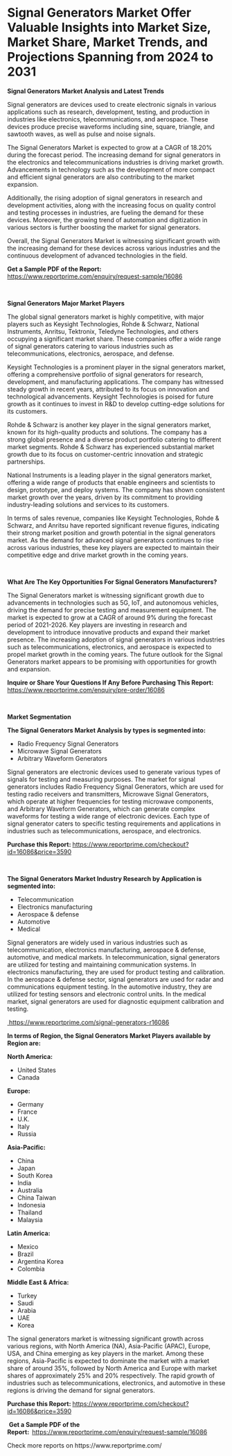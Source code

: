 <p><h1>Signal Generators Market Offer Valuable Insights into Market Size, Market Share, Market Trends, and Projections Spanning from 2024 to 2031</h1></p><p><strong>Signal Generators Market Analysis and Latest Trends</strong></p>
<p><p>Signal generators are devices used to create electronic signals in various applications such as research, development, testing, and production in industries like electronics, telecommunications, and aerospace. These devices produce precise waveforms including sine, square, triangle, and sawtooth waves, as well as pulse and noise signals.</p><p>The Signal Generators Market is expected to grow at a CAGR of 18.20% during the forecast period. The increasing demand for signal generators in the electronics and telecommunications industries is driving market growth. Advancements in technology such as the development of more compact and efficient signal generators are also contributing to the market expansion.</p><p>Additionally, the rising adoption of signal generators in research and development activities, along with the increasing focus on quality control and testing processes in industries, are fueling the demand for these devices. Moreover, the growing trend of automation and digitization in various sectors is further boosting the market for signal generators.</p><p>Overall, the Signal Generators Market is witnessing significant growth with the increasing demand for these devices across various industries and the continuous development of advanced technologies in the field.</p></p>
<p><strong>Get a Sample PDF of the Report:&nbsp;</strong> <a href="https://www.reportprime.com/enquiry/request-sample/16086">https://www.reportprime.com/enquiry/request-sample/16086</a></p>
<p>&nbsp;</p>
<p><strong>Signal Generators Major Market Players</strong></p>
<p><p>The global signal generators market is highly competitive, with major players such as Keysight Technologies, Rohde & Schwarz, National Instruments, Anritsu, Tektronix, Teledyne Technologies, and others occupying a significant market share. These companies offer a wide range of signal generators catering to various industries such as telecommunications, electronics, aerospace, and defense.</p><p>Keysight Technologies is a prominent player in the signal generators market, offering a comprehensive portfolio of signal generators for research, development, and manufacturing applications. The company has witnessed steady growth in recent years, attributed to its focus on innovation and technological advancements. Keysight Technologies is poised for future growth as it continues to invest in R&D to develop cutting-edge solutions for its customers.</p><p>Rohde & Schwarz is another key player in the signal generators market, known for its high-quality products and solutions. The company has a strong global presence and a diverse product portfolio catering to different market segments. Rohde & Schwarz has experienced substantial market growth due to its focus on customer-centric innovation and strategic partnerships.</p><p>National Instruments is a leading player in the signal generators market, offering a wide range of products that enable engineers and scientists to design, prototype, and deploy systems. The company has shown consistent market growth over the years, driven by its commitment to providing industry-leading solutions and services to its customers.</p><p>In terms of sales revenue, companies like Keysight Technologies, Rohde & Schwarz, and Anritsu have reported significant revenue figures, indicating their strong market position and growth potential in the signal generators market. As the demand for advanced signal generators continues to rise across various industries, these key players are expected to maintain their competitive edge and drive market growth in the coming years.</p></p>
<p>&nbsp;</p>
<p><strong>What Are The Key Opportunities For Signal Generators Manufacturers?</strong></p>
<p><p>The Signal Generators market is witnessing significant growth due to advancements in technologies such as 5G, IoT, and autonomous vehicles, driving the demand for precise testing and measurement equipment. The market is expected to grow at a CAGR of around 9% during the forecast period of 2021-2026. Key players are investing in research and development to introduce innovative products and expand their market presence. The increasing adoption of signal generators in various industries such as telecommunications, electronics, and aerospace is expected to propel market growth in the coming years. The future outlook for the Signal Generators market appears to be promising with opportunities for growth and expansion.</p></p>
<p><strong>Inquire or Share Your Questions If Any Before Purchasing This Report:</strong> <a href="https://www.reportprime.com/enquiry/pre-order/16086">https://www.reportprime.com/enquiry/pre-order/16086</a></p>
<p>&nbsp;</p>
<p><strong>Market Segmentation</strong></p>
<p><strong>The Signal Generators Market Analysis by types is segmented into:</strong></p>
<p><ul><li>Radio Frequency Signal Generators</li><li>Microwave Signal Generators</li><li>Arbitrary Waveform Generators</li></ul></p>
<p><p>Signal generators are electronic devices used to generate various types of signals for testing and measuring purposes. The market for signal generators includes Radio Frequency Signal Generators, which are used for testing radio receivers and transmitters, Microwave Signal Generators, which operate at higher frequencies for testing microwave components, and Arbitrary Waveform Generators, which can generate complex waveforms for testing a wide range of electronic devices. Each type of signal generator caters to specific testing requirements and applications in industries such as telecommunications, aerospace, and electronics.</p></p>
<p><strong>Purchase this Report:&nbsp;</strong><a href="https://www.reportprime.com/checkout?id=16086&price=3590">https://www.reportprime.com/checkout?id=16086&price=3590</a></p>
<p>&nbsp;</p>
<p><strong>The Signal Generators Market Industry Research by Application is segmented into:</strong></p>
<p><ul><li>Telecommunication</li><li>Electronics manufacturing</li><li>Aerospace & defense</li><li>Automotive</li><li>Medical</li></ul></p>
<p><p>Signal generators are widely used in various industries such as telecommunication, electronics manufacturing, aerospace & defense, automotive, and medical markets. In telecommunication, signal generators are utilized for testing and maintaining communication systems. In electronics manufacturing, they are used for product testing and calibration. In the aerospace & defense sector, signal generators are used for radar and communications equipment testing. In the automotive industry, they are utilized for testing sensors and electronic control units. In the medical market, signal generators are used for diagnostic equipment calibration and testing.</p></p>
<p><a href="https://www.reportprime.com/signal-generators-r16086">&nbsp;https://www.reportprime.com/signal-generators-r16086</a></p>
<p><strong>In terms of Region, the Signal Generators Market Players available by Region are:</strong></p>
<p>
    <p> <strong> North America: </strong>
        <ul>
            <li>United States</li>
            <li>Canada</li>
        </ul>
        </p> 
    <p> <strong> Europe: </strong>
        <ul>
            <li>Germany</li>
            <li>France</li>
            <li>U.K.</li>
            <li>Italy</li>
            <li>Russia</li>
        </ul>
        </p> 
    <p> <strong> Asia-Pacific: </strong>
        <ul>
            <li>China</li>
            <li>Japan</li>
            <li>South Korea</li>
            <li>India</li>
            <li>Australia</li>
            <li>China Taiwan</li>
            <li>Indonesia</li>
            <li>Thailand</li>
            <li>Malaysia</li>
        </ul>
        </p> 
    <p> <strong> Latin America: </strong>
        <ul>
            <li>Mexico</li>
            <li>Brazil</li>
            <li>Argentina Korea</li>
            <li>Colombia</li>
        </ul>
        </p> 
    <p> <strong> Middle East & Africa: </strong>
        <ul>
            <li>Turkey</li>
            <li>Saudi</li>
            <li>Arabia</li>
            <li>UAE</li>
            <li>Korea</li>
        </ul>
    </p>
    </p>
<p><p>The signal generators market is witnessing significant growth across various regions, with North America (NA), Asia-Pacific (APAC), Europe, USA, and China emerging as key players in the market. Among these regions, Asia-Pacific is expected to dominate the market with a market share of around 35%, followed by North America and Europe with market shares of approximately 25% and 20% respectively. The rapid growth of industries such as telecommunications, electronics, and automotive in these regions is driving the demand for signal generators.</p></p>
<p><strong>Purchase this Report: </strong><a href="https://www.reportprime.com/checkout?id=16086&price=3590">https://www.reportprime.com/checkout?id=16086&price=3590</a></p>
<p>&nbsp;<strong>Get a Sample PDF of the Report:&nbsp;&nbsp;</strong><a href="https://www.reportprime.com/enquiry/request-sample/16086">https://www.reportprime.com/enquiry/request-sample/16086</a></p>
<p><strong></strong></p>
<p>Check more reports on https://www.reportprime.com/</p>